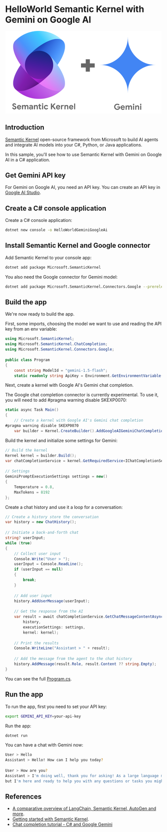 # HelloWorld Semantic Kernel with Gemini on Google AI

![Semantic Kernel and Gemini](../images/semantic_kernel_gemini.png)

## Introduction

[Semantic Kernel](https://learn.microsoft.com/en-us/semantic-kernel/overview/)
open-source framework from Microsoft to build AI agents and integrate AI models
into your C#, Python, or Java applications.

In this sample, you'll see how to use Semantic Kernel with Gemini on Google AI
in a C# application.

## Get Gemini API key

For Gemini on Google AI, you need an API key. You can create an API key in [Google AI
Studio](https://aistudio.google.com/).

## Create a C# console application

Create a C# console application:

```sh
dotnet new console -o HelloWorldGeminiGoogleAi
```

## Install Semantic Kernel and Google connector

Add Semantic Kernel to your console app:

```sh
dotnet add package Microsoft.SemanticKernel
```

You also need the Google connector for Gemini model:

```sh
dotnet add package Microsoft.SemanticKernel.Connectors.Google --prerelease
```

## Build the app

We're now ready to build the app.

First, some imports, choosing the model we want to use and reading the API key from an env variable:

```csharp
using Microsoft.SemanticKernel;
using Microsoft.SemanticKernel.ChatCompletion;
using Microsoft.SemanticKernel.Connectors.Google;

public class Program
{
    const string ModelId = "gemini-1.5-flash";
    static readonly string ApiKey = Environment.GetEnvironmentVariable("GEMINI_API_KEY") ?? throw new ArgumentNullException("GEMINI_API_KEY environment variable is not set.");
```

Next, create a kernel with Google AI's Gemini chat completion. 

The Google chat completion connector is currently experimental. To use it, you
will need to add #pragma warning disable SKEXP0070:

```csharp
static async Task Main()
{
    // Create a kernel with Google AI's Gemini chat completion
#pragma warning disable SKEXP0070
    var builder = Kernel.CreateBuilder().AddGoogleAIGeminiChatCompletion(ModelId, ApiKey);
```

Build the kernel and initialize some settings for Gemini:

```csharp
// Build the kernel
Kernel kernel = builder.Build();
var chatCompletionService = kernel.GetRequiredService<IChatCompletionService>();

// Settings
GeminiPromptExecutionSettings settings = new()
{
    Temperature = 0.8,
    MaxTokens = 8192
};
```

Create a chat history and use it a loop for a conversation:

```csharp
// Create a history store the conversation
var history = new ChatHistory();

// Initiate a back-and-forth chat
string? userInput;
while (true)
{
    // Collect user input
    Console.Write("User > ");
    userInput = Console.ReadLine();
    if (userInput == null)
    {
        break;
    }

    // Add user input
    history.AddUserMessage(userInput);

    // Get the response from the AI
    var result = await chatCompletionService.GetChatMessageContentAsync(
        history,
        executionSettings: settings,
        kernel: kernel);

    // Print the results
    Console.WriteLine("Assistant > " + result);

    // Add the message from the agent to the chat history
    history.AddMessage(result.Role, result.Content ?? string.Empty);
}
```

You can see the full [Program.cs](./Program.cs).

## Run the app

To run the app, first you need to set your API key:

```sh
export GEMINI_API_KEY=your-api-key
```

Run the app:

```sh
dotnet run
```

You can have a chat with Gemini now:

```sh
User > Hello
Assistant > Hello! How can I help you today? 

User > How are you?
Assistant > I'm doing well, thank you for asking! As a large language model, I don't have feelings like humans do,
but I'm here and ready to help you with any questions or tasks you might have. What about you? How are you doing today?
```

## References

* [A comparative overview of LangChain, Semantic Kernel, AutoGen and more](https://medium.com/data-science-at-microsoft/harnessing-the-power-of-large-language-models-a-comparative-overview-of-langchain-semantic-c21f5c19f93e). 
* [Getting started with Semantic Kernel](https://learn.microsoft.com/en-us/semantic-kernel/get-started/quick-start-guide?). 
* [Chat completion tutorial - C# and Google Gemini](https://learn.microsoft.com/en-us/semantic-kernel/concepts/ai-services/chat-completion/?tabs=csharp-Google)
